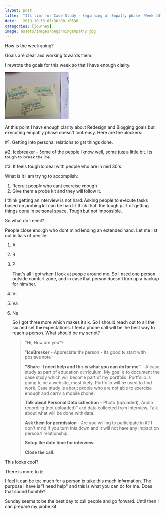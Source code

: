 ```yaml
---
layout: post
title:  "Its time for Case Study - Beginning of Empathy phase  Week 44"
date:   2019-10-30 07:30:00 +0530
categories: [journey]
image: assets/images/beginningempathy.jpg
---
```


How is the week going?

Goals are clear and working towards them. 

I rewrote the goals for this week so that I have enough clarity.

<img src="../assets/images/week44reedited.jpg" style="zoom:20%;" />


At this point I have enough clarity about Redesign and Blogging goals but executing empathy phase doesn't look easy.  Here are the blockers:

#1. Getting into personal relations to get things done.

#2. Icebreaker - Some of the people I know well, some just a little bit.  Its tough to break the ice.

#3. It feels tough to deal with people who are in mid 30's. 

What is it I am trying to accomplish:

1. Recruit people who cant exercise enough
2. Give them a probe kit and they will follow it.

I think getting an interview is not hard.  Asking people to execute tasks based on probing kit can be hard. I think that' the tough part of getting things done in personal space.  Tough but not impossible.

So what do I need?

People close enough who dont mind lending an extended hand.  Let me list out initials of people:

1. A

2. R

3. P

   That's all I got when I look at people around me. So I need one person outside comfort zone, and in case that person doesn't turn up a backup for him/her.

4. Vi

5. Va

6. Ne

   So I got three more which makes it six.  So I should reach out to all the six and set the expectations.  I feel a phone call will be the best way to reach a person. What should be my script?

   > "Hi, How are you"?
   >
   > "**IceBreaker** - Appreciate the person -  Its good to start with positive note"
   >
   > **"Share : I need help and this is what you can do for me"** - A case study as part of education curriculum.  My goal is to document the case study which will become part of my portfolio.  Portfolio is going to be a website, most likely. Portfolio will be used to find work. Case study is about people who are not able to exercise enough and carry a mobile phone. 
   >
   > **Talk about Personal Data collection** - Photo (uploaded), Audio recording (not uploaded)" and data collected from Interview.  Talk about what will be done with data.
   >
   > **Ask them for permission** - Are you willing to participate in it?  I don't mind if you turn this down and it will not have any impact on personal relationship.
   >
   > **Setup the date time for interview.** 
   >
   > **Close the call.**

This looks cool?

There is more to it:

I feel it can be too much for a person to take this much information. The purpose I have is "I need help" and this is what you can do for me.  Does that sound humble?

Sunday seems to be the best day to call people and go forward.  Until then I can prepare my probe kit.

